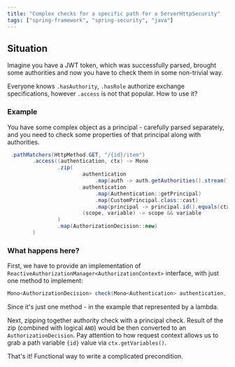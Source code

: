 ```yaml
---
title: "Complex checks for a specific path for a ServerHttpSecurity"
tags: ["spring-framework", "spring-security", "java"]
---
```


## Situation

Imagine you have a JWT token, which was successfully parsed, brought some authorities and now you have to check them
in some non-trivial way. 

Everyone knows `.hasAuthority`, `.hasRole` authorize exchange specifications, however `.access` is not that popular. How to use it?


### Example

You have some complex object as a principal - carefully parsed separately, and you need to check some properties of 
that principal along with authorities.

```java
 .pathMatchers(HttpMethod.GET, "/{id}/item")
        .access((authentication, ctx) -> Mono
                .zip(
                        authentication
                            .map(auth -> auth.getAuthorities().stream().anyMatch(e -> e.getAuthority().equals("SCOPE_read:item"))),
                        authentication
                            .map(Authentication::getPrincipal)
                            .map(CustomPrincipal.class::cast)
                            .map(principal -> principal.id().equals(ctx.getVariables().get("id"))),
                        (scope, variable) -> scope && variable
                )
                .map(AuthorizationDecision::new)
        )
```

### What happens here?

First, we have to provide an implementation of `ReactiveAuthorizationManager<AuthorizationContext>` interface, 
with just one method to implement: 

```java
Mono<AuthorizationDecision> check(Mono<Authentication> authentication, AuthorizationContext ctx)
```

Since it's just one method - in the example that represented by a lambda. 

Next, zipping together authority check with a principal check. Result of the zip (combined with logical `AND`) would be then 
converted to an `AuthorizationDecision`. Pay attention to how request context allows us to grab a path variable `{id}` value via 
`ctx.getVariables()`.

That's it! Functional way to write a complicated precondition.